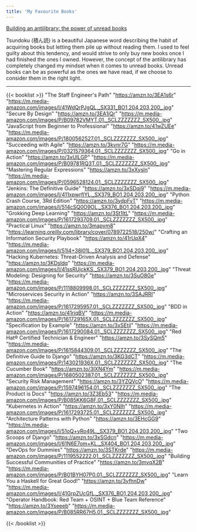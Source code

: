 ```yaml
---
title: 'My Favourite Books'
---
```


[Building an antilibrary: the power of unread books](https://nesslabs.com/antilibrary)

Tsundoku (積ん読) is a beautiful Japanese word describing the habit of acquiring books but letting them pile up without reading them. I used to feel guilty about this tendency, and would strive to only buy new books once I had finished the ones I owned. However, the concept of the antilibrary has completely changed my mindset when it comes to unread books. Unread books can be as powerful as the ones we have read, if we choose to consider them in the right light.

---

{{< booklist >}}
"The Staff Engineer's Path" "https://amzn.to/3EA1s6r" "https://m.media-amazon.com/images/I/41WdQrPJgQL._SX331_BO1,204,203,200_.jpg"
"Secure By Design" "https://amzn.to/3EA1jQr" "https://m.media-amazon.com/images/P/B09782VMYT.01._SCLZZZZZZZ_SX500_.jpg"
"JavaScript from Beginner to Professional" "https://amzn.to/41wZUEe" "https://m.media-amazon.com/images/P/1800562527.01._SCLZZZZZZZ_SX500_.jpg"
"Succeeding with Agile" "https://amzn.to/3kvnr7G" "https://m.media-amazon.com/images/P/0321579364.01._SCLZZZZZZZ_SX500_.jpg"
"Go in Action" "https://amzn.to/3xUILGP" "https://m.media-amazon.com/images/P/B09781RQ3T.01._SCLZZZZZZZ_SX500_.jpg"
"Mastering Regular Expressions" "https://amzn.to/3xXysln" "https://m.media-amazon.com/images/P/0596528124.01._SCLZZZZZZZ_SX500_.jpg"
"Jenkins: The Definitive Guide" "https://amzn.to/3xSDqj9" "https://m.media-amazon.com/images/I/411xpwrflYL._SX379_BO1,204,203,200_.jpg"
"Python Crash Course, 3Rd Edition" "https://amzn.to/3ydpFvT" "https://m.media-amazon.com/images/I/514cSQ0O9OL._SX376_BO1,204,203,200_.jpg"
"Grokking Deep Learning" "https://amzn.to/3St1ItL" "https://m.media-amazon.com/images/P/1617293709.01._SCLZZZZZZZ_SX500_.jpg"
"Practical Linux" "https://amzn.to/3mapvm8" "https://learning.oreilly.com/library/cover/0789722518/250w/"
"Crafting an Information Security Playbook" "https://amzn.to/41rUpX4" "https://m.media-amazon.com/images/I/51I4+38l01L._SX379_BO1,204,203,200_.jpg"
"Hacking Kubernetes: Threat-Driven Analysis and Defense" "https://amzn.to/3KDsldq" "https://m.media-amazon.com/images/I/41ssRUjckKS._SX379_BO1,204,203,200_.jpg"
"Threat Modeling: Designing for Security" "https://amzn.to/3SuO8Ge" "https://m.media-amazon.com/images/P/1118809998.01._SCLZZZZZZZ_SX500_.jpg"
"Microservices Security in Action" "https://amzn.to/3SAJRRI" "https://m.media-amazon.com/images/P/1617295957.01._SCLZZZZZZZ_SX500_.jpg"
"BDD in Action" "https://amzn.to/41rjqBV" "https://m.media-amazon.com/images/P/161729165X.01._SCLZZZZZZZ_SX500_.jpg"
"Specification by Example" "https://amzn.to/3xSEtjl" "https://m.media-amazon.com/images/P/1617290084.01._SCLZZZZZZZ_SX500_.jpg"
"Red Hat® Certified Technician & Engineer" "https://amzn.to/3SySQm5" "https://m.media-amazon.com/images/P/1615844309.01._SCLZZZZZZZ_SX500_.jpg"
"The Definitive Guide to Django" "https://amzn.to/3KG3dCT" "https://m.media-amazon.com/images/P/143021936X.01._SCLZZZZZZZ_SX500_.jpg"
"The Cucumber Book" "https://amzn.to/3IXN4Ym" "https://m.media-amazon.com/images/P/1680502387.01._SCLZZZZZZZ_SX500_.jpg"
"Security Risk Management" "https://amzn.to/3YZQVcO" "https://m.media-amazon.com/images/P/1597496154.01._SCLZZZZZZZ_SX500_.jpg"
"The Product is Docs" "https://amzn.to/3Z3Eb53" "https://m.media-amazon.com/images/P/B085KK6G8F.01._SCLZZZZZZZ_SX500_.jpg"
"Kubernetes in Action" "https://amzn.to/3xY0NIh" "https://m.media-amazon.com/images/P/1617293725.01._SCLZZZZZZZ_SX500_.jpg"
"Architecture Patterns with Python" "https://amzn.to/3EHcGG9" "https://m.media-amazon.com/images/I/51oQ+yRo49L._SX379_BO1,204,203,200_.jpg"
"Two Scoops of Django" "https://amzn.to/3xSGdcn" "https://m.media-amazon.com/images/I/61N6E7om+KL._SX404_BO1,204,203,200_.jpg"
"DevOps for Dummies" "https://amzn.to/3STKrde" "https://m.media-amazon.com/images/P/1119552222.01._SCLZZZZZZZ_SX500_.jpg"
"Building Successful Communities of Practice" "https://amzn.to/3mvqX2B" "https://m.media-amazon.com/images/P/B01BYH07P0.01._SCLZZZZZZZ_SX500_.jpg"
"Learn You a Haskell for Great Good!" "https://amzn.to/3yfhnDw" "https://m.media-amazon.com/images/I/41GrpZUcGfL._SX376_BO1,204,203,200_.jpg"
"Operator Handbook: Red Team + OSINT + Blue Team Reference" "https://amzn.to/3Yseeeb" "https://m.media-amazon.com/images/P/B085RR67H5.01._SCLZZZZZZZ_SX500_.jpg"

{{< /booklist >}}
